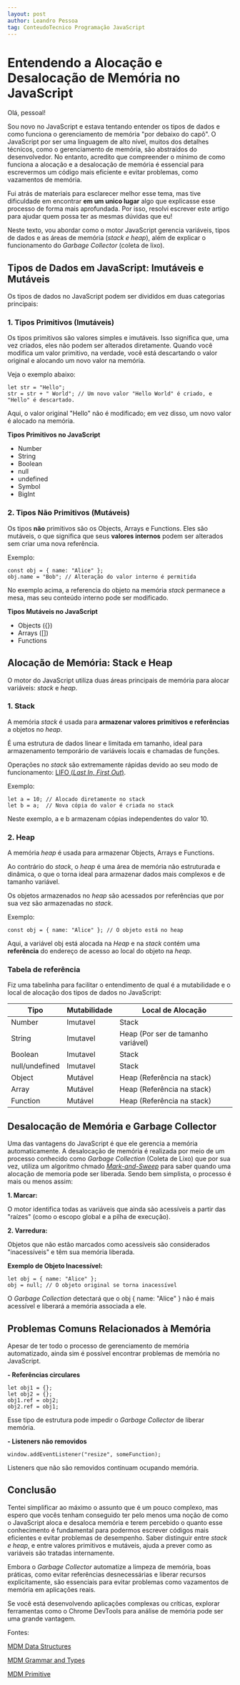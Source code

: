 ```yaml
---
layout: post
author: Leandro Pessoa
tag: ConteudoTecnico Programação JavaScript
---
```


# Entendendo a Alocação e Desalocação de Memória no JavaScript

Olá, pessoal!

Sou novo no JavaScript e estava tentando entender os tipos de dados e como funciona o gerenciamento de memória "por debaixo do capô". O JavaScript por ser uma linguagem de alto nível, muitos dos detalhes técnicos, como o gerenciamento de memória, são abstraídos do desenvolvedor. No entanto, acredito que compreender o mínimo de como funciona a alocação e a desalocação de memória é essencial para escrevermos um código mais eficiente e evitar problemas, como vazamentos de memória.

Fui atrás de materiais para esclarecer melhor esse tema, mas tive dificuldade em encontrar **em um unico lugar** algo que explicasse esse processo de forma mais aprofundada. Por isso, resolvi escrever este artigo para ajudar quem possa ter as mesmas dúvidas que eu!

Neste texto, vou abordar como o motor JavaScript gerencia variáveis, tipos de dados e as áreas de memória (_stack e heap_), além de explicar o funcionamento do _Garbage Collector_ (coleta de lixo).

## Tipos de Dados em JavaScript: Imutáveis e Mutáveis

Os tipos de dados no JavaScript podem ser divididos em duas categorias principais:

### 1. Tipos Primitivos (Imutáveis)

Os tipos primitivos são valores simples e imutáveis. Isso significa que, uma vez criados, eles não podem ser alterados diretamente. Quando você modifica um valor primitivo, na verdade, você está descartando o valor original e alocando um novo valor na memória.

Veja o exemplo abaixo:

```
let str = "Hello";
str = str + " World"; // Um novo valor "Hello World" é criado, e "Hello" é descartado.
```

Aqui, o valor original "Hello" não é modificado; em vez disso, um novo valor é alocado na memória.

**Tipos Primitivos no JavaScript**

- Number
- String
- Boolean
- null
- undefined
- Symbol
- BigInt

### 2. Tipos Não Primitivos (Mutáveis)

Os tipos **não** primitivos são os Objects, Arrays e Functions. Eles são mutáveis, o que significa que seus **valores internos** podem ser alterados sem criar uma nova referência.

Exemplo:

```
const obj = { name: "Alice" };
obj.name = "Bob"; // Alteração do valor interno é permitida
```

No exemplo acima, a referencia do objeto na memória _stack_ permanece a mesa, mas seu conteúdo interno pode ser modificado.

**Tipos Mutáveis no JavaScript**

- Objects ({})
- Arrays ([])
- Functions

## Alocação de Memória: Stack e Heap

O motor do JavaScript utiliza duas áreas principais de memória para alocar variáveis: _stack_ e _heap_.

### 1. Stack

A memória _stack_ é usada para **armazenar valores primitivos e referências** a objetos no _heap_.

É uma estrutura de dados linear e limitada em tamanho, ideal para armazenamento temporário de variáveis locais e chamadas de funções.

Operações no _stack_ são extremamente rápidas devido ao seu modo de funcionamento: [LIFO (_Last In, First Out_)](https://pt.wikipedia.org/wiki/LIFO).

Exemplo:

```
let a = 10; // Alocado diretamente no stack
let b = a;  // Nova cópia do valor é criada no stack
```

Neste exemplo, a e b armazenam cópias independentes do valor 10.

### 2. Heap

A memória _heap_ é usada para armazenar Objects, Arrays e Functions.

Ao contrário do _stack_, o _heap_ é uma área de memória não estruturada e dinâmica, o que o torna ideal para armazenar dados mais complexos e de tamanho variável.

Os objetos armazenados no _heap_ são acessados por referências que por sua vez são armazenadas no _stack_.

Exemplo:

```
const obj = { name: "Alice" }; // O objeto está no heap
```

Aqui, a variável obj está alocada na _Heap_ e na _stack_ contém uma **referência** do endereço de acesso ao local do objeto na _heap_.

### Tabela de referência

Fiz uma tabelinha para facilitar o entendimento de qual é a mutabilidade e o local de alocação dos tipos de dados no JavaScript:

| Tipo           | Mutabilidade | Local de Alocação                  |
| -------------- | ------------ | ---------------------------------- |
| Number         | Imutavel     | Stack                              |
| String         | Imutavel     | Heap (Por ser de tamanho variável) |
| Boolean        | Imutavel     | Stack                              |
| null/undefined | Imutavel     | Stack                              |
| Object         | Mutável      | Heap (Referência na stack)         |
| Array          | Mutável      | Heap (Referência na stack)         |
| Function       | Mutável      | Heap (Referência na stack)         |

## Desalocação de Memória e Garbage Collector

Uma das vantagens do JavaScript é que ele gerencia a memória automaticamente. A desalocação de memória é realizada por meio de um processo conhecido como _Garbage Collection_ (Coleta de Lixo) que por sua vez, utiliza um algoritmo chmado [_Mark-and-Sweep_](https://www.geeksforgeeks.org/mark-and-sweep-garbage-collection-algorithm/) para saber quando uma alocação de memoria pode ser liberada. Sendo bem simplista, o processo é mais ou menos assim:

**1. Marcar:**

O motor identifica todas as variáveis que ainda são acessíveis a partir das "raízes" (como o escopo global e a pilha de execução).

**2. Varredura:**

Objetos que não estão marcados como acessíveis são considerados "inacessíveis" e têm sua memória liberada.

**Exemplo de Objeto Inacessível:**

```
let obj = { name: "Alice" };
obj = null; // O objeto original se torna inacessível
```

O _Garbage Collection_ detectará que o obj { name: "Alice" } não é mais acessível e liberará a memória associada a ele.

## Problemas Comuns Relacionados à Memória

Apesar de ter todo o processo de gerenciamento de memória automatizado, ainda sim é possível encontrar problemas de memória no JavaScript.

**- Referências circulares**

```
let obj1 = {};
let obj2 = {};
obj1.ref = obj2;
obj2.ref = obj1;
```

Esse tipo de estrutura pode impedir o _Garbage Collector_ de liberar memória.

**- Listeners não removidos**

```
window.addEventListener("resize", someFunction);
```

Listeners que não são removidos continuam ocupando memória.

## Conclusão

Tentei simplificar ao máximo o assunto que é um pouco complexo, mas espero que vocês tenham conseguido ter pelo menos uma noção de como o JavaScript aloca e desaloca memória e terem percebido o quanto esse conhecimento é fundamental para podermos escrever códigos mais eficientes e evitar problemas de desempenho. Saber distinguir entre _stack e heap_, e entre valores primitivos e mutáveis, ajuda a prever como as variáveis são tratadas internamente.

Embora o _Garbage Collector_ automatize a limpeza de memória, boas práticas, como evitar referências desnecessárias e liberar recursos explicitamente, são essenciais para evitar problemas como vazamentos de memória em aplicações reais.

Se você está desenvolvendo aplicações complexas ou críticas, explorar ferramentas como o Chrome DevTools para análise de memória pode ser uma grande vantagem.

Fontes:

[MDM Data Structures](https://developer.mozilla.org/pt-BR/docs/Web/JavaScript/Data_structures)

[MDM Grammar and Types](https://developer.mozilla.org/pt-BR/docs/Web/JavaScript/Guide/Grammar_and_types)

[MDM Primitive](https://developer.mozilla.org/pt-BR/docs/Glossary/Primitive)
